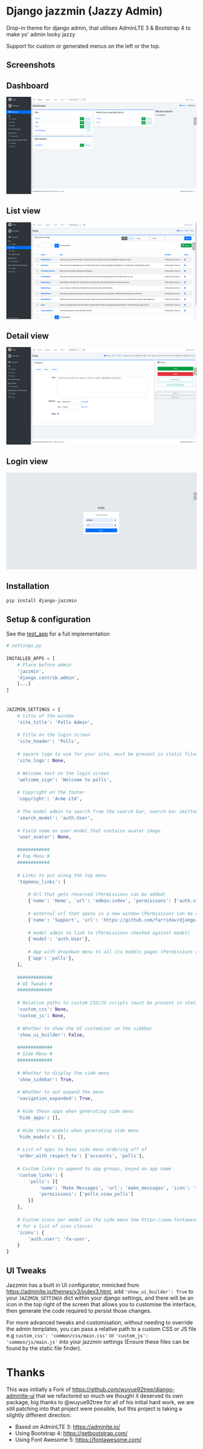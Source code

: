 # Django jazzmin (Jazzy Admin)
Drop-in theme for django admin, that utilises AdminLTE 3 & Bootstrap 4 to make yo' admin looky jazzy

Support for custom or generated menus on the left or the top.

## Screenshots

## Dashboard
![dashboard](docs/dashboard.png)

## List view
![table list](docs/list_view.png)

## Detail view
![form page](docs/detail_view.png)

## Login view
![login](docs/login.png)

## Installation
```
pip install django-jazzmin
```

## Setup & configuration

See the [test_app](./tests/test_app/settings.py) for a full implementation

```python
# settings.py

INSTALLED_APPS = [
    # Place before admin
    'jazzmin',
    'django.contrib.admin',
    [...]
]


JAZZMIN_SETTINGS = {
    # title of the window
    'site_title': 'Polls Admin',

    # Title on the login screen
    'site_header': 'Polls',

    # square logo to use for your site, must be present in static files, used for favicon and brand on top left
    'site_logo': None,

    # Welcome text on the login screen
    'welcome_sign': 'Welcome to polls',

    # Copyright on the footer
    'copyright': 'Acme Ltd',

    # The model admin to search from the search bar, search bar omitted if excluded
    'search_model': 'auth.User',

    # Field name on user model that contains avatar image
    'user_avatar': None,

    ############
    # Top Menu #
    ############

    # Links to put along the top menu
    'topmenu_links': [

        # Url that gets reversed (Permissions can be added)
        {'name': 'Home', 'url': 'admin:index', 'permissions': ['auth.view_user']},

        # external url that opens in a new window (Permissions can be added)
        {'name': 'Support', 'url': 'https://github.com/farridav/django-jazzmin/issues', 'new_window': True},

        # model admin to link to (Permissions checked against model)
        {'model': 'auth.User'},

        # App with dropdown menu to all its models pages (Permissions checked against models)
        {'app': 'polls'},
    ],

    #############
    # UI Tweaks #
    #############

    # Relative paths to custom CSS/JS scripts (must be present in static files)
    'custom_css': None,
    'custom_js': None,

    # Whether to show the UI customizer on the sidebar
    'show_ui_builder': False,

    #############
    # Side Menu #
    #############

    # Whether to display the side menu
    'show_sidebar': True,

    # Whether to aut expand the menu
    'navigation_expanded': True,

    # Hide these apps when generating side menu
    'hide_apps': [],

    # Hide these models when generating side menu
    'hide_models': [],

    # List of apps to base side menu ordering off of
    'order_with_respect_to': ['accounts', 'polls'],

    # Custom links to append to app groups, keyed on app name
    'custom_links': {
        'polls': [{
            'name': 'Make Messages', 'url': 'make_messages', 'icon': 'fa-comments',
            'permissions': ['polls.view_polls']
        }]
    },

    # Custom icons per model in the side menu See https://www.fontawesomecheatsheet.com/font-awesome-cheatsheet-5x/
    # for a list of icon classes
    'icons': {
        'auth.user': 'fa-user',
    }
}
```

## UI Tweaks
Jazzmin has a built in UI configurator, mimicked from https://adminlte.io/themes/v3/index3.html, add `'show_ui_builder': True`
to your `JAZZMIN_SETTINGS` dict within your django settings, and there will be an icon in the top right of the screen that
allows you to customise the interface, then generate the code required to persist those changes.

For more advanced tweaks and customisation, _without_ needing to override the admin templates, you can pass a relative path
to a custom CSS or JS file e.g `custom_css': 'common/css/main.css'` or `'custom_js': 'common/js/main.js'` into your jazzmin
settings (Ensure these files can be found by the static file finder).

# Thanks
This was initially a Fork of https://github.com/wuyue92tree/django-adminlte-ui that we refactored so much we thought it
deserved its own package, big thanks to @wuyue92tree for all of his initial hard work, we are still patching into that
project were possible, but this project is taking a slightly different direction.

- Based on AdminLTE 3: https://adminlte.io/
- Using Bootstrap 4: https://getbootstrap.com/
- Using Font Awesome 5: https://fontawesome.com/
